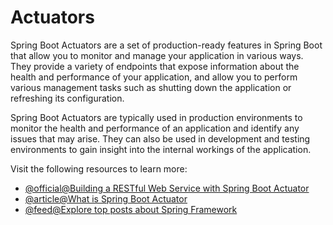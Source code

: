 # Actuators

Spring Boot Actuators are a set of production-ready features in Spring Boot that allow you to monitor and manage your application in various ways. They provide a variety of endpoints that expose information about the health and performance of your application, and allow you to perform various management tasks such as shutting down the application or refreshing its configuration.

Spring Boot Actuators are typically used in production environments to monitor the health and performance of an application and identify any issues that may arise. They can also be used in development and testing environments to gain insight into the internal workings of the application.

Visit the following resources to learn more:

- [@official@Building a RESTful Web Service with Spring Boot Actuator](https://spring.io/guides/gs/actuator-service/)
- [@article@What is Spring Boot Actuator](https://www.baeldung.com/spring-boot-actuators)
- [@feed@Explore top posts about Spring Framework](https://app.daily.dev/tags/spring?ref=roadmapsh)